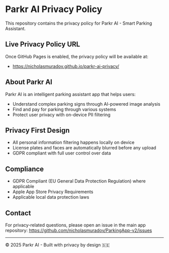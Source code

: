 # Parkr AI Privacy Policy

This repository contains the privacy policy for Parkr AI - Smart Parking Assistant.

## Live Privacy Policy URL
Once GitHub Pages is enabled, the privacy policy will be available at:
- https://nicholasmuradov.github.io/parkr-ai-privacy/

## About Parkr AI
Parkr AI is an intelligent parking assistant app that helps users:
- Understand complex parking signs through AI-powered image analysis
- Find and pay for parking through various systems
- Protect user privacy with on-device PII filtering

## Privacy First Design
- All personal information filtering happens locally on device
- License plates and faces are automatically blurred before any upload
- GDPR compliant with full user control over data

## Compliance
- GDPR Compliant (EU General Data Protection Regulation) where applicable
- Apple App Store Privacy Requirements
- Applicable local data protection laws

## Contact
For privacy-related questions, please open an issue in the main app repository:
https://github.com/nicholasmuradov/ParkingApp-v2/issues

---
© 2025 Parkr AI - Built with privacy by design 🇸🇪
